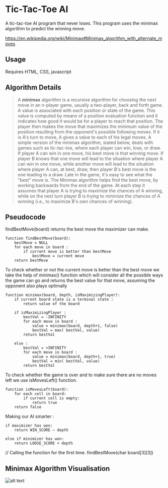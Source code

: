 # Tic-Tac-Toe AI

A tic-tac-toe AI program that never loses. This program uses the minimax algorithm to predict the winning move.

https://en.wikipedia.org/wiki/Minimax#Minimax_algorithm_with_alternate_moves

## Usage

Requires HTML, CSS, javascript

## Algorithm Details

> A **minimax** algorithm is a recursive algorithm for choosing the next move in an n-player game, usually a two-player, back and forth game. A value is associated with each position or state of the game. This value is computed by means of a position evaluation function and it indicates how good it would be for a player to reach that position. The player then makes the move that maximizes the minimum value of the position resulting from the opponent's possible following moves. If it is A's turn to move, A gives a value to each of his legal moves.
> A simple version of the minimax algorithm, stated below, deals with games such as tic-tac-toe, where each player can win, lose, or draw. If player A can win in one move, his best move is that winning move. If player B knows that one move will lead to the situation where player A can win in one move, while another move will lead to the situation where player A can, at best, draw, then player B's best move is the one leading to a draw. Late in the game, it's easy to see what the "best" move is. The Minimax algorithm helps find the best move, by working backwards from the end of the game. At each step it assumes that player A is trying to maximize the chances of A winning, while on the next turn player B is trying to minimize the chances of A winning (i.e., to maximize B's own chances of winning).

## Pseudocode

findBestMove(board) returns the best move the maximizer can make.

```
function findBestMove(board):
    bestMove = NULL
    for each move in board :
        if current move is better than bestMove
            bestMove = current move
    return bestMove
```

To check whether or not the current move is better than the best move we take the help of minimax() function which will consider all the possible ways the game can go and returns the best value for that move, assuming the opponent also plays optimally

```
function minimax(board, depth, isMaximizingPlayer):
    if current board state is a terminal state :
        return value of the board

    if isMaximizingPlayer :
        bestVal = -INFINITY
        for each move in board :
            value = minimax(board, depth+1, false)
            bestVal = max( bestVal, value)
        return bestVal

    else :
        bestVal = +INFINITY
        for each move in board :
            value = minimax(board, depth+1, true)
            bestVal = min( bestVal, value)
        return bestVal
```

To check whether the game is over and to make sure there are no moves left we use isMovesLeft() function.

```
function isMovesLeft(board):
    for each cell in board:
        if current cell is empty:
            return true
    return false
```

Making our AI smarter :

```
if maximizer has won:
    return WIN_SCORE – depth

else if minimizer has won:
    return LOOSE_SCORE + depth
```

// Calling the function for the first time.
findBestMove(char board[3][3])


## Minimax Algorithm Visualisation

![alt text](https://github.com/GeorgeSeif/Tic-Tac-Toe-AI/blob/master/minimax_vis.png)

